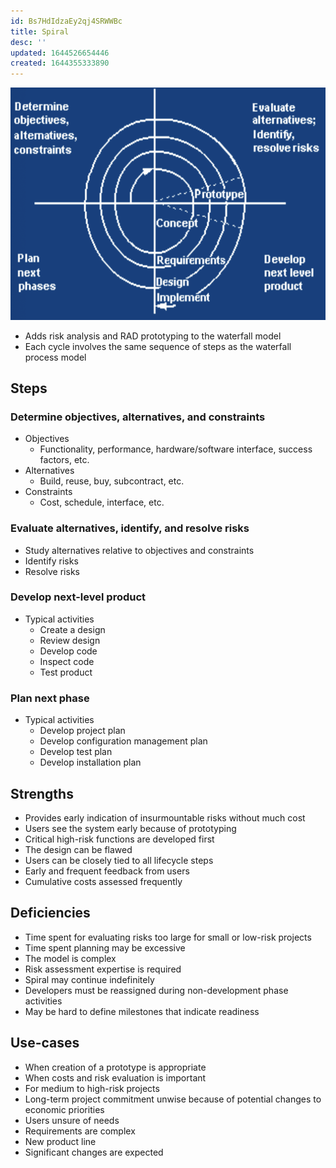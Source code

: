 ```yaml
---
id: Bs7HdIdzaEy2qj4SRWWBc
title: Spiral
desc: ''
updated: 1644526654446
created: 1644355333890
---
```


![](/assets/images/2022-02-08-14-22-29.png)
- Adds risk analysis and RAD prototyping to the waterfall model
- Each cycle involves the same sequence of steps as the waterfall process model
## Steps
### Determine objectives, alternatives, and constraints
- Objectives
    - Functionality, performance, hardware/software interface, success factors, etc.
- Alternatives
    - Build, reuse, buy, subcontract, etc.
- Constraints
    - Cost, schedule, interface, etc.
### Evaluate alternatives, identify, and resolve risks
- Study alternatives relative to objectives and constraints
- Identify risks
- Resolve risks
### Develop next-level product
- Typical activities
    - Create a design
    - Review design
    - Develop code
    - Inspect code
    - Test product  
### Plan next phase
- Typical activities
    - Develop project plan
    - Develop configuration management plan
    - Develop test plan
    - Develop installation plan
## Strengths
- Provides early indication of insurmountable risks without much cost
- Users see the system early because of prototyping
- Critical high-risk functions are developed first
- The design can be flawed
- Users can be closely tied to all lifecycle steps
- Early and frequent feedback from users
- Cumulative costs assessed frequently
## Deficiencies
- Time spent for evaluating risks too large for small or low-risk projects
- Time spent planning may be excessive
- The model is complex
- Risk assessment expertise is required
- Spiral may continue indefinitely
- Developers must be reassigned during non-development phase activities
- May be hard to define milestones that indicate readiness
## Use-cases
- When creation of a prototype is appropriate
- When costs and risk evaluation is important
- For medium to high-risk projects
- Long-term project commitment unwise because of potential changes to economic priorities
- Users unsure of needs
- Requirements are complex
- New product line
- Significant changes are expected